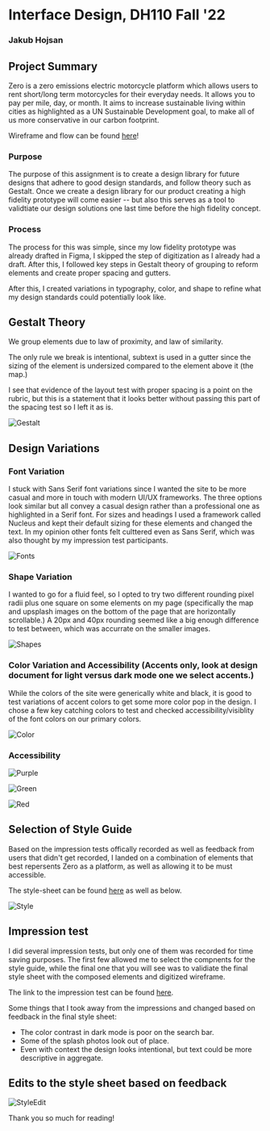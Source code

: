 # Interface Design, DH110 Fall '22
### Jakub Hojsan

## Project Summary

Zero is a zero emissions electric motorcycle platform which allows users to rent short/long term motorcycles for their everyday needs. It allows you to pay per mile, day, or month. It aims to increase sustainable living within cities as highlighted as a UN Sustainable Development goal, to make all of us more conservative in our carbon footprint.

Wireframe and flow can be found [here](https://www.figma.com/file/E0lVkbu4lQ9bkhfn0V9jZc/Zero?node-id=0%3A1)!

### Purpose

The purpose of this assignment is to create a design library for future designs that adhere to good design standards, and follow theory such as Gestalt. Once we create a design library for our product creating a high fidelity prototype will come easier -- but also this serves as a tool to validtiate our design solutions one last time before the high fidelity concept.

### Process

The process for this was simple, since my low fidelity prototype was already drafted in Figma, I skipped the step of digitization as I already had a draft. After this, I followed key steps in Gestalt theory of grouping to reform elements and create proper spacing and gutters.

After this, I created variations in typography, color, and shape to refine what my design standards could potentially look like.

## Gestalt Theory

We group elements due to law of proximity, and law of similarity.

The only rule we break is intentional, subtext is used in a gutter since the sizing of the element is undersized compared to the element above it (the map.)

I see that evidence of the layout test with proper spacing is a point on the rubric, but this is a statement that it looks better without passing this part of the spacing test so I left it as is.

![Gestalt](gestalt.png)

## Design Variations

### Font Variation
I stuck with Sans Serif font variations since I wanted the site to be more casual and more in touch with modern UI/UX frameworks. The three options look similar but all convey a casual design rather than a professional one as highlighted in a Serif font. For sizes and headings I used a framework called Nucleus and kept their default sizing for these elements and changed the text. In my opinion other fonts felt culttered even as Sans Serif, which was also thought by my impression test participants. 

![Fonts](fonts.png)

### Shape Variation

I wanted to go for a fluid feel, so I opted to try two different rounding pixel radii plus one square on some elements on my page (specifically the map and upsplash images on the bottom of the page that are horizontally scrollable.) A 20px and 40px rounding seemed like a big enough difference to test between, which was accurrate on the smaller images.

![Shapes](shapes2.png)

### Color Variation and Accessibility (Accents only, look at design document for light versus dark mode one we select accents.)

While the colors of the site were generically white and black, it is good to test variations of accent colors to get some more color pop in the design. I chose a few key catching colors to test and checked accessibility/visiblity of the font colors on our primary colors.

![Color](color.png)

<p align="center">
  
### Accessibility  

![Purple](purple.png)

![Green](green.png)

![Red](red.png)
  
</p>


## Selection of Style Guide

Based on the impression tests offically recorded as well as feedback from users that didn't get recorded, I landed on a combination of elements that best repersents Zero as a platform, as well as allowing it to be must accessible. 

The style-sheet can be found [here](https://www.figma.com/file/E0lVkbu4lQ9bkhfn0V9jZc/Zero?node-id=31%3A1008) as well as below.

![Style](Style.png)



## Impression test

I did several impression tests, but only one of them was recorded for time saving purposes. The first few allowed me to select the compnents for the style guide, while the final one that you will see was to validiate the final style sheet with the composed elements and digitized wireframe. 

The link to the impression test can be found [here](https://ucla.zoom.us/rec/share/Nkf8Uw1o__5PYfkFUp781fMqlBF3HG4V2ibIABLjk0TjgCIwm_M_ivAJ9NMrhxPc.-MjdGxSsszRgwnCg).

Some things that I took away from the impressions and changed based on feedback in the final style sheet:

* The color contrast in dark mode is poor on the search bar.
* Some of the splash photos look out of place.
* Even with context the design looks intentional, but text could be more descriptive in aggregate.

## Edits to the style sheet based on feedback

![StyleEdit](StyleEdit.png)

Thank you so much for reading!





